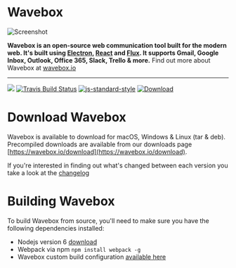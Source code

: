 # Wavebox

![Screenshot](https://wavebox.io/images/intro_gallery_preview.png "Screenshot")

**Wavebox is an open-source web communication tool built for the modern web. It's built using [Electron](https://github.com/atom/electron), [React](https://facebook.github.io/react/) and [Flux](https://facebook.github.io/flux/). It supports Gmail, Google Inbox, Outlook, Office 365, Slack, Trello & more.** Find out more about Wavebox at [wavebox.io](https://wavebox.io)

---

![](https://img.shields.io/badge/Contributions-Welcome-brightgreen.svg)
[![Travis Build Status](https://img.shields.io/travis/wavebox/waveboxapp.svg)](http://travis-ci.org/wavebox/waveboxapp)
[![js-standard-style](https://img.shields.io/badge/code%20style-standard-brightgreen.svg)](http://standardjs.com/)
[![Download](https://img.shields.io/badge/downloads-wavebox.io-brightgreen.svg)](https://wavebox.io/download/)


# Download Wavebox

Wavebox is available to download for macOS, Windows & Linux (tar & deb). Precompiled downloads are available from our downloads page [https://wavebox.io/download](https://wavebox.io/download).

If you're interested in finding out what's changed between each version you take a look at the [changelog](https://github.com/wavebox/waveboxapp/blob/master/CHANGELOG.md)

# Building Wavebox

To build Wavebox from source, you'll need to make sure you have the following dependencies installed:

* Nodejs version 6 [download](https://nodejs.org/en/)
* Webpack via npm `npm install webpack -g`
* Wavebox custom build configuration [available here](https://docs.google.com/forms/d/e/1FAIpQLSeEihtO7sesPrRmoRfxRzBbeSYerxcCuKQ1TiV-R3UUq_aikw/viewform?usp=sf_link)
